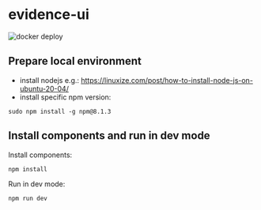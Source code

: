 # evidence-ui
![docker deploy](https://github.com/mbocek/evidence-ui/actions/workflows/docker.yml/badge.svg)

## Prepare local environment
- install nodejs e.g.: https://linuxize.com/post/how-to-install-node-js-on-ubuntu-20-04/
- install specific npm version:
```
sudo npm install -g npm@8.1.3
```

## Install components and run in dev mode

Install components:
```
npm install
```

Run in dev mode:
```
npm run dev
```
